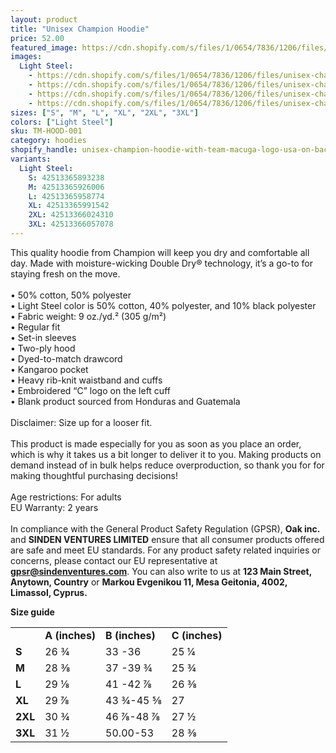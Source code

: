 ```yaml
---
layout: product
title: "Unisex Champion Hoodie"
price: 52.00
featured_image: https://cdn.shopify.com/s/files/1/0654/7836/1206/files/unisex-champion-hoodie-light-steel-right-68b1dfc71ae8b.jpg?v=1756487634
images:
  Light Steel:
    - https://cdn.shopify.com/s/files/1/0654/7836/1206/files/unisex-champion-hoodie-light-steel-right-68b1dfc71ae8b.jpg?v=1756487634
    - https://cdn.shopify.com/s/files/1/0654/7836/1206/files/unisex-champion-hoodie-light-steel-front-68b1dfc71b5d7.jpg?v=1756487635
    - https://cdn.shopify.com/s/files/1/0654/7836/1206/files/unisex-champion-hoodie-light-steel-back-68b1dfc71b6da.jpg?v=1756487635
    - https://cdn.shopify.com/s/files/1/0654/7836/1206/files/unisex-champion-hoodie-light-steel-left-68b1dfc71b7b6.jpg?v=1756487635
sizes: ["S", "M", "L", "XL", "2XL", "3XL"]
colors: ["Light Steel"]
sku: TM-HOOD-001
category: hoodies
shopify_handle: unisex-champion-hoodie-with-team-macuga-logo-usa-on-back-us-flag-on-sleeve
variants:
  Light Steel:
    S: 42513365893238
    M: 42513365926006
    L: 42513365958774
    XL: 42513365991542
    2XL: 42513366024310
    3XL: 42513366057078
---
```


This quality hoodie from Champion will keep you dry and comfortable all day. Made with moisture-wicking Double Dry® technology, it’s a go-to for staying fresh on the move.
<br>
<br>
• 50% cotton, 50% polyester
<br>
• Light Steel color is 50% cotton, 40% polyester, and 10% black polyester
<br>
• Fabric weight: 9 oz./yd.² (305 g/m²)
<br>
• Regular fit
<br>
• Set-in sleeves
<br>
• Two-ply hood
<br>
• Dyed-to-match drawcord
<br>
• Kangaroo pocket
<br>
• Heavy rib-knit waistband and cuffs
<br>
• Embroidered “C” logo on the left cuff
<br>
• Blank product sourced from Honduras and Guatemala
<br>
<br>
Disclaimer: Size up for a looser fit.
<br>
<br>
This product is made especially for you as soon as you place an order, which is why it takes us a bit longer to deliver it to you. Making products on demand instead of in bulk helps reduce overproduction, so thank you for for making thoughtful purchasing decisions!
<br>
<br>
Age restrictions: For adults
<br>
EU Warranty: 2 years
<br>
<br>
In compliance with the General Product Safety Regulation (GPSR), <b>Oak inc.</b> and <b>SINDEN VENTURES LIMITED</b> ensure that all consumer products offered are safe and meet EU standards. For any product safety related inquiries or concerns, please contact our EU representative at <b>gpsr@sindenventures.com</b>. You can also write to us at <b>123 Main Street, Anytown, Country</b> or <b>Markou Evgenikou 11, Mesa Geitonia, 4002, Limassol, Cyprus.</b>

<p><strong class="size-guide-title">Size guide</strong></p>
<div class="table-responsive dynamic" data-unit-system="imperial">
<table cellpadding="5">
<tbody>
<tr>
<td> </td>
<td><strong>A (inches)</strong></td>
<td><strong>B (inches)</strong></td>
<td><strong>C (inches)</strong></td>
</tr>
<tr>
<td><strong>S</strong></td>
<td>26 ¾</td>
<td>33 -36 </td>
<td>25 ¼</td>
</tr>
<tr>
<td><strong>M</strong></td>
<td>28 ⅜</td>
<td>37 -39 ¾</td>
<td>25 ¾</td>
</tr>
<tr>
<td><strong>L</strong></td>
<td>29 ⅛</td>
<td>41 -42 ⅞</td>
<td>26 ⅜</td>
</tr>
<tr>
<td><strong>XL</strong></td>
<td>29 ⅞</td>
<td>43 ¾-45 ⅝</td>
<td>27 </td>
</tr>
<tr>
<td><strong>2XL</strong></td>
<td>30 ¾</td>
<td>46 ⅞-48 ⅞</td>
<td>27 ½</td>
</tr>
<tr>
<td><strong>3XL</strong></td>
<td>31 ½</td>
<td>50.00-53 </td>
<td>28 ⅜</td>
</tr>
</tbody>
</table>
</div>